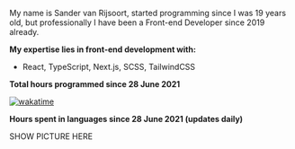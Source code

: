 

My name is Sander van Rijsoort, started programming since I was 19 years old, but professionally I have been a Front-end Developer since 2019 already.

**My expertise lies in front-end development with:**
- React, TypeScript, Next.js, SCSS, TailwindCSS

**Total hours programmed since 28 June 2021**

[![wakatime](https://wakatime.com/badge/user/406ac065-c6a8-4e08-9b45-a20ad1bd5e8b.svg)](https://wakatime.com/@406ac065-c6a8-4e08-9b45-a20ad1bd5e8b)

**Hours spent in languages since 28 June 2021 (updates daily)**

SHOW PICTURE HERE
